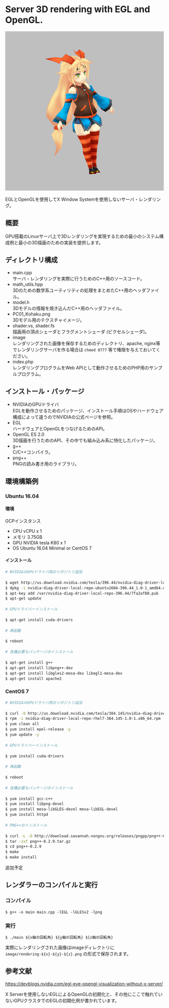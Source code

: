 # Server 3D rendering with EGL and OpenGL.

<img src='image/rendering-10-40--10.png' />

EGLとOpenGLを使用してX Window Systemを使用しないサーバ・レンダリング。

## 概要

GPU搭載のLinuxサーバ上で3Dレンダリングを実現するための最小のシステム構成例と最小の3D描画のための実装を提供します。

## ディレクトリ構成

- main.cpp  
サーバ・レンダリングを実際に行うためのC++用のソースコード。
- math_utils.hpp  
3Dのための数学系ユーティリティの処理をまとめたC++用のヘッダファイル。
- model.h  
3Dモデルの情報を焼き込んだC++用のヘッダファイル。
- PC01_Kohaku.png  
3Dモデル用のテクスチャイメージ。
- shader.vs, shader.fs  
描画用の頂点シェーダとフラグメントシェーダ (ピクセルシェーダ)。
- image  
レンダリングされた画像を保存するためのディレクトリ、apache, nginx等でレンダリングサーバを作る場合は `chmod 0777` 等で権限を与えておいてください。
- index.php  
レンダリングプログラムをWeb APIとして動作させるためのPHP用のサンプルプログラム。

## インストール・パッケージ

- NVIDIAのGPUドライバ  
EGLを動作させるためのパッケージ、インストール手順はOSやハードウェア構成によって違うのでNVIDIAの公式ページを参照。
- EGL  
ハードウェアとOpenGLをつなげるためのAPI。
- OpenGL ES 2.0  
3D描画を行うためのAPI、その中でも組み込み系に特化したパッケージ。
- g++  
C/C++コンパイラ。
- png++  
PNGの読み書き用のライブラリ。

## 環境構築例

### Ubuntu 16.04

#### 環境

GCPインスタンス

- CPU vCPU x 1
- メモリ 3.75GB
- GPU NVIDIA tesla K80 x 1
- OS Ubuntu 16.04 Minimal or CentOS 7

#### インストール

```bash
# NVIDIAのGPUドライバ用のリポジトリ追加

$ wget http://us.download.nvidia.com/tesla/396.44/nvidia-diag-driver-local-repo-ubuntu1604-396.44_1.0-1_amd64.deb
$ dpkg -i nvidia-diag-driver-local-repo-ubuntu1604-396.44_1.0-1_amd64.deb
$ apt-key add /var/nvidia-diag-driver-local-repo-396.44/7fa2af80.pub
$ apt-get update

# GPUドライバーインストール

$ apt-get install cuda-drivers

# 再起動

$ reboot

# 各種必要なパッケージのインストール

$ apt-get install g++
$ apt-get install libpng++-dev
$ apt-get install libgles2-mesa-dev libegl1-mesa-dev
$ apt-get install apache2
```

### CentOS 7

```bash
# NVIDIAのGPUドライバ用のリポジトリ追加

$ curl -O http://us.download.nvidia.com/tesla/384.145/nvidia-diag-driver-local-repo-rhel7-384.145-1.0-1.x86_64.rpm
$ rpm -i nvidia-diag-driver-local-repo-rhel7-384.145-1.0-1.x86_64.rpm
$ yum clean all
$ yum install epel-release -y
$ yum update -y

# GPUドライバーインストール

$ yum install cuda-drivers

# 再起動

$ reboot

# 各種必要なパッケージのインストール

$ yum install gcc-c++
$ yum install libpng-devel
$ yum install mesa-libGLES-devel mesa-libEGL-devel
$ yum install httpd

# PNG++のインストール

$ curl -L -O http://download.savannah.nongnu.org/releases/pngpp/png++-0.2.9.tar.gz
$ tar -zxf png++-0.2.9.tar.gz
$ cd png++-0.2.9
$ make
$ make install
```

追加予定

## レンダラーのコンパイルと実行

### コンパイル

```
$ g++ -o main main.cpp -lEGL -lGLESv2 -lpng
```

### 実行

```
$ ./main ${x軸の回転角} ${y軸の回転角} ${z軸の回転角}
```

実際にレンダリングされた画像はimageディレクトリに `image/rendering-${x}-${y}-${z}.png` の形式で保存されます。

## 参考文献

https://devblogs.nvidia.com/egl-eye-opengl-visualization-without-x-server/

X Serverを使用しないEGLによるOpenGLの初期化と、その他にここで触れていないGPUクラスタでのEGLの初期化例が書かれています。
